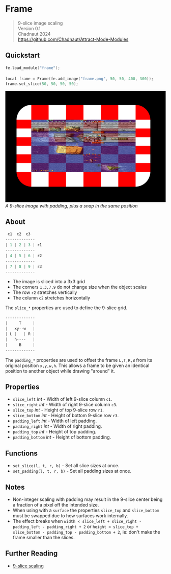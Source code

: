 # Frame

> 9-slice image scaling  
> Version 0.1  
> Chadnaut 2024  
> https://github.com/Chadnaut/Attract-Mode-Modules

## Quickstart

```cpp
fe.load_module("frame");

local frame = Frame(fe.add_image("frame.png", 50, 50, 400, 300));
frame.set_slice(50, 50, 50, 50);
```

![Example](example.png)\
*A 9-slice image with padding, plus a snap in the same position*

## About

```cpp
 c1  c2  c3
-------------
| 1 | 2 | 3 | r1
-------------
| 4 | 5 | 6 | r2
-------------
| 7 | 8 | 9 | r3
-------------
```

- The image is sliced into a 3x3 grid
- The corners `1,3,7,9` do not change size when the object scales
- The row `r2` stretches vertically
- The column `c2` stretches horizontally

The `slice_*` properties are used to define the 9-slice grid.

```cpp
-------------
|     T     |
|   xy--w   |
| L |   | R |
|   h----   | 
|     B     |
-------------
```

The `padding_*` properties are used to offset the frame `L,T,R,B` from its original position `x,y,w,h`. This allows a frame to be given an identical position to another object while drawing "around" it.

## Properties

- `slice_left` *int* - Width of left 9-slice column `c1`.
- `slice_right` *int* - Width of right 9-slice column `c3`.
- `slice_top` *int* - Height of top 9-slice row `r1`.
- `slice_bottom` *int* - Height of bottom 9-slice row `r3`.
- `padding_left` *int* - Width of left padding.
- `padding_right` *int* - Width of right padding.
- `padding_top` *int* - Height of top padding.
- `padding_bottom` *int* - Height of bottom padding.

## Functions

- `set_slice(l, t, r, b)` - Set all slice sizes at once.
- `set_padding(l, t, r, b)` - Set all padding sizes at once.

## Notes

- Non-integer scaling with padding may result in the 9-slice center being a fraction of a pixel off the intended size.
- When using with a `surface` the properties `slice_top` and `slice_bottom` must be swapped due to how surfaces work internally.
- The effect breaks when `width < slice_left + slice_right - padding_left - padding_right + 2` or `height < slice_top + slice_bottom - padding_top - padding_bottom + 2`, ie: don't make the frame smaller than the slices.

## Further Reading

- [9-slice scaling](https://en.wikipedia.org/wiki/9-slice_scaling)